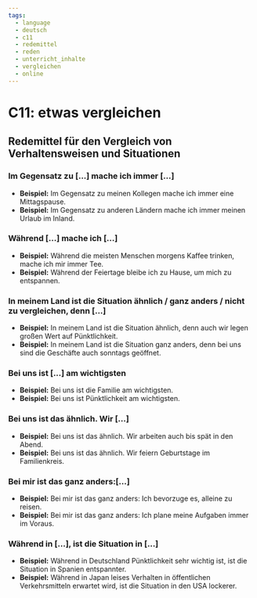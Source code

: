 ```yaml
---
tags:
  - language
  - deutsch
  - c11
  - redemittel
  - reden
  - unterricht_inhalte
  - vergleichen
  - online
---
```


# C11: etwas vergleichen

## Redemittel für den Vergleich von Verhaltensweisen und Situationen

### Im Gegensatz zu [...] mache ich immer [...]

- __Beispiel:__ Im Gegensatz zu meinen Kollegen mache ich immer eine Mittagspause.
- __Beispiel:__ Im Gegensatz zu anderen Ländern mache ich immer meinen Urlaub im Inland.

### Während [...] mache ich [...]

- __Beispiel:__ Während die meisten Menschen morgens Kaffee trinken, mache ich mir immer Tee.
- __Beispiel:__ Während der Feiertage bleibe ich zu Hause, um mich zu entspannen.

### In meinem Land ist die Situation ähnlich / ganz anders / nicht zu vergleichen, denn [...]

- __Beispiel:__ In meinem Land ist die Situation ähnlich, denn auch wir legen großen Wert auf Pünktlichkeit.
- __Beispiel:__ In meinem Land ist die Situation ganz anders, denn bei uns sind die Geschäfte auch sonntags geöffnet.

### Bei uns ist [...] am wichtigsten

- __Beispiel:__ Bei uns ist die Familie am wichtigsten.
- __Beispiel:__ Bei uns ist Pünktlichkeit am wichtigsten.

### Bei uns ist das ähnlich. Wir [...]

- __Beispiel:__ Bei uns ist das ähnlich. Wir arbeiten auch bis spät in den Abend.
- __Beispiel:__ Bei uns ist das ähnlich. Wir feiern Geburtstage im Familienkreis.

### Bei mir ist das ganz anders:[...]

- __Beispiel:__ Bei mir ist das ganz anders: Ich bevorzuge es, alleine zu reisen.
- __Beispiel:__ Bei mir ist das ganz anders: Ich plane meine Aufgaben immer im Voraus.

### Während in [...], ist die Situation in [...]

- __Beispiel:__ Während in Deutschland Pünktlichkeit sehr wichtig ist, ist die Situation in Spanien entspannter.
- __Beispiel:__ Während in Japan leises Verhalten in öffentlichen Verkehrsmitteln erwartet wird, ist die Situation in den USA lockerer.
